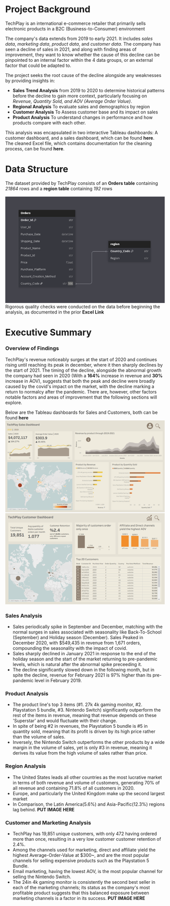 # Project Background
TechPlay is an international e-commerce retailer that primarily sells electronic products in a B2C (Business-to-Consumer) environment

The company's data extends from 2019 to early 2021. It includes _sales data_, _marketing data_, _product data_, and _customer data_.
The company has seen a decline of sales in 2021, and along with finding areas of improvement, they want to know whether the cause of this decline can be pinpointed to an internal factor within the 4 data groups, or an external factor that could be adapted to.




The project seeks the root cause of the decline alongside any weaknesses by providing insights in:
+ **Sales Trend Analysis** from 2019 to 2020 to determine historical patterns before the decline to gain more context, particularly focusing on _Revenue, Quantity Sold, and AOV (Average Order Value)_.
+ **Regional Analysis** To evaluate sales and demographics by region
+ **Customer Analysis** To Assess customer base and its impact on sales
+ **Product Analysis** To understand changes in performance and how products compare with each other.

This analysis was encapsulated in two interactive Tableau dashboards: A customer dashboard, and a sales dashboard, which can be found **here**.\
The cleaned Excel file, which contains documentation for the cleaning process, can be found **here**.

# Data Structure
The dataset provided by TechPlay consists of an **Orders table** containing _21864_ rows and a **region table** containing _192_ rows\
‎ \
‎ 
![image alt](https://github.com/tamerwe/project/blob/main/dataStructure.png?raw=true)\
Rigorous quality checks were conducted on the data before beginning the analysis, as documented in the prior **Excel Link**

# Executive Summary
### Overview of Findings
TechPlay's revenue noticeably surges at the start of 2020 and continues rising until reaching its peak in december, where it then sharply declines by the start of 2021. The timing of the decline, alongside the abnormal growth the company had seen in 2020 (With a **164%** increase in revenue and **30%** increase in AOV), suggests that both the peak and decline were broadly caused by the covid's impact on the market, with the decline marking a return to normalcy after the pandemic. There are, however, other factors notable factors and areas of improvement that the following sections will explore.

Below are the Tableau dashboards for Sales and Customers, both can be found **here**
![image_alt](https://github.com/tamerwe/project/blob/main/SalesDashboard.png?raw=true)
![image_alt](https://github.com/tamerwe/project/blob/main/CustomerDashboard.png?raw=true)

### Sales Analysis
+ Sales periodically spike in September and December, matching with the normal surges in sales associated with seasonality like Back-To-School (September) and Holiday season (December). Sales Peaked in December 2020, with $549,435 in revenue from 1,671 orders, compounding the seasonality with the impact of covid.
+ Sales sharply declined in January 2021 in response to the end of the holiday season and the start of the market returning to pre-pandemic levels, which is natural after the abnormal spike preceeding it.
+ The decline significantly slowed down in the following month, but in spite the decline, revenue for February 2021 is 97% higher than its pre-pandemic level in February 2019.
### Product Analysis
+ The product line's top 3 items (#1. 27k 4k gaming monitor, #2. Playstation 5 bundle, #3. Nintendo Switch) significantly outperform the rest of the items in revenue, meaning that revenue depends on these 'Superstar' and would fluctuate with their change.
+ In spite of being #2 in revenues, the Playstation 5 bundle is #5 in quantity sold, meaning that its profit is driven by its high price rather than the volume of sales.
+ Inversely, the Nintendo Switch outperforms the other products by a wide margin in the volume of sales, yet is only #3 in revenue, meaning it derives its value from the high volume of sales rather than price.
### Region Analysis
+ The United States leads all other countries as the most lucrative market in terms of both revenue and volume of customers, generating 70% of all revenue and containing 71.8% of all customers in 2020.
+ Europe, and particularly the United Kingdom make up the second largest market
+ In Comparison, the Latin America(5.6%) and Asia-Pacific(12.3%) regions lag behind.
**PUT IMAGE HERE**
### Customer and Marketing Analysis
+ TechPlay has 19,851 unique customers, with only 472 having ordered more than once, resulting in a very low customer customer retention of 2.4%.
+ Among the channels used for marketing, direct and affiliate yield the highest Average-Order-Value at $300~, and are the most popular channels for selling expensive products such as the Playstation 5 Bundle.
+ Email marketing, having the lowest AOV, is the most popular channel for selling the Nintendo Switch.
+ The 24in 4k gaming monitor is consistently the second best seller in each of the marketing channels; its status as the company's most profitable product suggests that this balanced exposure between marketing channels is a factor in its success.
**PUT IMAGE HERE**
